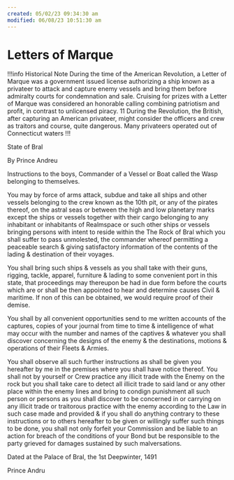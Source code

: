```yaml
---
created: 05/02/23 09:34:30 am
modified: 06/08/23 10:51:30 am
---
```


# Letters of Marque

!!!info Historical Note
During the time of the American Revolution, a Letter of Marque was a government issued license authorizing a ship known as a privateer to attack and capture enemy vessels and bring them before admiralty courts for condemnation and sale. Cruising for prizes with a Letter of Marque was considered an honorable calling combining patriotism and profit, in contrast to unlicensed piracy. 11 During the Revolution, the British, after capturing an American privateer, might consider the officers and crew as traitors and course, quite dangerous. Many privateers operated out of Connecticut waters
!!!

State of Bral

By Prince Andreu

Instructions to the boys, Commander of a Vessel or Boat called the Wasp belonging to themselves.

You may by force of arms attack, subdue and take all ships and other vessels
belonging to the crew known as the 10th pit, or any of the pirates thereof, on the astral seas or
between the high and low planetary marks except the ships or vessels together with their
cargo belonging to any inhabitant or inhabitants of Realmspace or such other ships or
vessels bringing persons with intent to reside within the The Rock of Bral which you shall
suffer to pass unmolested, the commander whereof permitting a peaceable search &
giving satisfactory information of the contents of the lading & destination of their
voyages.

You shall bring such ships & vessels as you shall take with their guns, rigging,
tackle, apparel, furniture & lading to some convenient port in this state, that
proceedings may thereupon be had in due form before the courts which are or shall be
then appointed to hear and determine causes Civil & maritime. If non of this can be obtained,
we would require proof of their demise.

You shall by all convenient opportunities send to me written accounts of the
captures, copies of your journal from time to time & intelligence of what may occur
with the number and names of the captives & whatever you shall discover concerning
the designs of the enemy & the destinations, motions & operations of their Fleets &
Armies.

You shall observe all such further instructions as shall be given you hereafter
by me in the premises where you shall have notice thereof. You shall not by yourself or
Crew practice any illicit trade with the Enemy on the rock but you shall take care to
detect all illicit trade to said land or any other place within the enemy lines
and bring to condign punishment all such person or persons as you shall
discover to be concerned in or carrying on any illicit trade or traitorous practice with the
enemy according to the Law in such case made and provided & if you shall do
anything contrary to these instructions or to others hereafter to be given or willingly
suffer such things to be done, you shall not only forfeit your Commission and be liable
to an action for breach of the conditions of your Bond but be responsible to the party
grieved for damages sustained by such malversations.

Dated at the Palace of Bral, the 1st Deepwinter, 1491

Prince Andru
